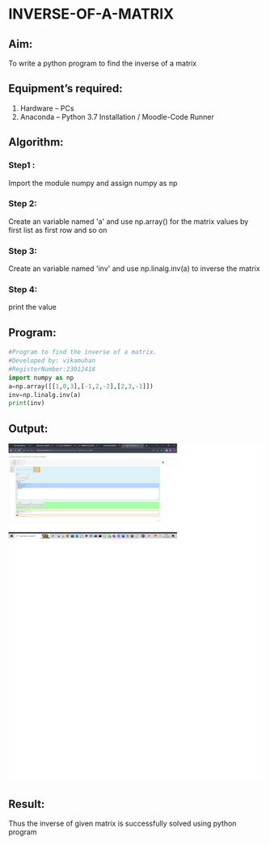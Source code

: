 # INVERSE-OF-A-MATRIX
## Aim:
To write a python program to find the inverse of a matrix
## Equipment’s required:
1. 	Hardware – PCs
2. 	Anaconda – Python 3.7 Installation / Moodle-Code Runner
## Algorithm:
### Step1 : 
Import the module numpy and assign numpy as np
### Step 2: 
Create an variable named 'a' and use np.array() for the matrix values by first list as first row and so on 
### Step 3: 
Create an variable named 'inv' and use np.linalg.inv(a) to inverse the matrix
### Step 4: 
print the value

## Program:
```py 
#Program to find the inverse of a matrix.
#Developed by: vikamuhan 
#RegisterNumber:23012418
import numpy as np
a=np.array([[1,0,3],[-1,2,-2],[2,3,-1]])
inv=np.linalg.inv(a)
print(inv)
```
## Output:
![output](./exp%203.png)
## Result:
Thus the inverse of given matrix is successfully solved using python program

